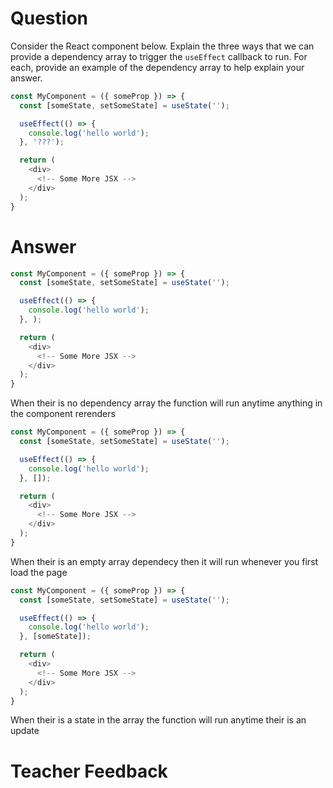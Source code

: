 # Question

Consider the React component below. Explain the three ways that we can provide a dependency array to trigger the `useEffect` callback to run. For each, provide an example of the dependency array to help explain your answer.

```js
const MyComponent = ({ someProp }) => {
  const [someState, setSomeState] = useState('');

  useEffect(() => {
    console.log('hello world');
  }, '???');

  return (
    <div>
      <!-- Some More JSX -->
    </div>
  );
}
```

# Answer
```js
const MyComponent = ({ someProp }) => {
  const [someState, setSomeState] = useState('');

  useEffect(() => {
    console.log('hello world');
  }, );

  return (
    <div>
      <!-- Some More JSX -->
    </div>
  );
}
```
When their is no dependency array the function will run anytime anything in the component rerenders

``` js
const MyComponent = ({ someProp }) => {
  const [someState, setSomeState] = useState('');

  useEffect(() => {
    console.log('hello world');
  }, []);

  return (
    <div>
      <!-- Some More JSX -->
    </div>
  );
}
```
When their is an empty array dependecy then it will run whenever you first load the page 
```js
const MyComponent = ({ someProp }) => {
  const [someState, setSomeState] = useState('');

  useEffect(() => {
    console.log('hello world');
  }, [someState]);

  return (
    <div>
      <!-- Some More JSX -->
    </div>
  );
}
```
When their is a state in the array the function will run anytime their is an update

# Teacher Feedback